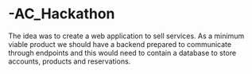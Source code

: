 # -AC_Hackathon

The idea was to create a web application to sell services. As a minimum viable product we should have a backend prepared to communicate through endpoints and this would need to contain a database to store accounts, products and reservations.
